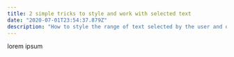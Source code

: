 ```yaml
---
title: 2 simple tricks to style and work with selected text
date: "2020-07-01T23:54:37.879Z"
description: "How to style the range of text selected by the user and other Selection object tricks"
---
```


lorem ipsum
